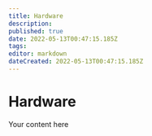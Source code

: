 ```yaml
---
title: Hardware
description: 
published: true
date: 2022-05-13T00:47:15.185Z
tags: 
editor: markdown
dateCreated: 2022-05-13T00:47:15.185Z
---
```


# Hardware
Your content here